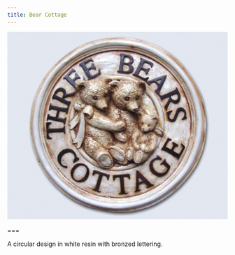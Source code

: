```yaml
---
title: Bear Cottage
---
```


![small bear](bearcottage.jpg)

===

A circular design in white resin with bronzed lettering.